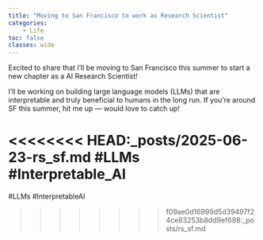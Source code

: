 ```yaml
---
title: "Moving to San Francisco to work as Research Scientist"
categories: 
    - Life
toc: false
classes: wide
---
```


Excited to share that I’ll be moving to San Francisco this summer to 
start a new chapter as a AI Research Scientist!

I’ll be working on building large language models (LLMs) that are 
interpretable and truly beneficial to humans in the long run. 
If you’re around SF this summer, hit me up — would love to catch up!

<<<<<<<< HEAD:_posts/2025-06-23-rs_sf.md
#LLMs #Interpretable_AI
========
#LLMs #InterpretableAI
>>>>>>>> f09ae0d16999d5d39497f24ce83253b8dd9ef698:_posts/rs_sf.md
